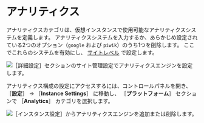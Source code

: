 # アナリティクス

アナリティクスカテゴリは、仮想インスタンスで使用可能なアナリティクスシステムを定義します。 アナリティクスシステムを入力するか、あらかじめ設定されている2つのオプション（`google` および `piwik`）のうち1つを削除します。 ここでこれらのシステムを有効にし、 [サイトレベル](../../../site-building.md) で設定します。

![［詳細設定］セクションのサイト管理設定でアナリティクスエンジンを設定します。](./analytics/images/01.png)

アナリティクス構成の設定にアクセスするには、コントロールパネルを開き、 ［**設定**］ &rarr; ［**Instance Settings**］ に移動し、 ［**プラットフォーム**］ セクションで ［**Analytics**］ カテゴリを選択します。

![［インスタンス設定］からアナリティクスエンジンを追加または削除します。](./analytics/images/02.png)